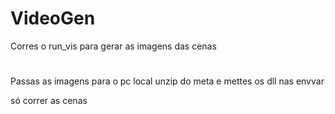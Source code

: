 # VideoGen
Corres o run_vis para gerar as imagens das cenas

#
Passas as imagens para o pc local 
unzip do meta e mettes os dll nas envvar 

só correr as cenas
